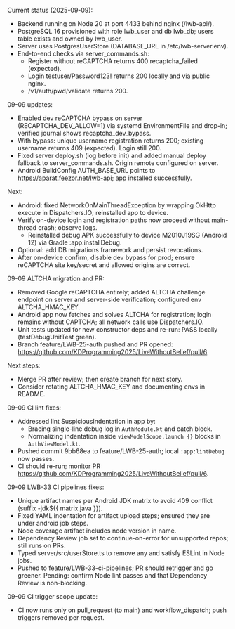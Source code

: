 Current status (2025-09-09):
- Backend running on Node 20 at port 4433 behind nginx (/lwb-api/).
- PostgreSQL 16 provisioned with role lwb_user and db lwb_db; users table exists and owned by lwb_user.
- Server uses PostgresUserStore (DATABASE_URL in /etc/lwb-server.env).
- End-to-end checks via server_commands.sh:
	- Register without reCAPTCHA returns 400 recaptcha_failed (expected).
	- Login testuser/Password123! returns 200 locally and via public nginx.
	- /v1/auth/pwd/validate returns 200.

09-09 updates:
- Enabled dev reCAPTCHA bypass on server (RECAPTCHA_DEV_ALLOW=1) via systemd EnvironmentFile and drop-in; verified journal shows recaptcha_dev_bypass.
- With bypass: unique username registration returns 200; existing username returns 409 (expected). Login still 200.
- Fixed server deploy.sh (log before init) and added manual deploy fallback to server_commands.sh. Origin remote configured on server.
- Android BuildConfig AUTH_BASE_URL points to https://aparat.feezor.net/lwb-api; app installed successfully.

Next:
- Android: fixed NetworkOnMainThreadException by wrapping OkHttp execute in Dispatchers.IO; reinstalled app to device.
- Verify on-device login and registration paths now proceed without main-thread crash; observe logs.
	- Reinstalled debug APK successfully to device M2010J19SG (Android 12) via Gradle :app:installDebug.
- Optional: add DB migrations framework and persist revocations.
- After on-device confirm, disable dev bypass for prod; ensure reCAPTCHA site key/secret and allowed origins are correct.

09-09 ALTCHA migration and PR:
- Removed Google reCAPTCHA entirely; added ALTCHA challenge endpoint on server and server-side verification; configured env ALTCHA_HMAC_KEY.
- Android app now fetches and solves ALTCHA for registration; login remains without CAPTCHA; all network calls use Dispatchers.IO.
- Unit tests updated for new constructor deps and re-run: PASS locally (testDebugUnitTest green).
- Branch feature/LWB-25-auth pushed and PR opened: https://github.com/KDProgramming2025/LiveWithoutBelief/pull/6

Next steps:
- Merge PR after review; then create branch for next story.
- Consider rotating ALTCHA_HMAC_KEY and documenting envs in README.

09-09 CI lint fixes:
- Addressed lint SuspiciousIndentation in app by:
	- Bracing single-line debug log in `AuthModule.kt` and catch block.
	- Normalizing indentation inside `viewModelScope.launch {}` blocks in `AuthViewModel.kt`.
- Pushed commit 9bb68ea to feature/LWB-25-auth; local `:app:lintDebug` now passes.
- CI should re-run; monitor PR https://github.com/KDProgramming2025/LiveWithoutBelief/pull/6.

09-09 LWB-33 CI pipelines fixes:
- Unique artifact names per Android JDK matrix to avoid 409 conflict (suffix -jdk${{ matrix.java }}).
- Fixed YAML indentation for artifact upload steps; ensured they are under android job steps.
- Node coverage artifact includes node version in name.
- Dependency Review job set to continue-on-error for unsupported repos; still runs on PRs.
- Typed server/src/userStore.ts to remove any and satisfy ESLint in Node jobs.
- Pushed to feature/LWB-33-ci-pipelines; PR should retrigger and go greener. Pending: confirm Node lint passes and that Dependency Review is non-blocking.

09-09 CI trigger scope update:
- CI now runs only on pull_request (to main) and workflow_dispatch; push triggers removed per request.